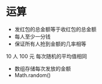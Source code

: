 # 运算

- 发红包的总金额等于收红包的总金额
- 每人至少一分钱
- 保证所有人抢到金额的几率相等

10 人     100 元
每次随机的平均值相同

- 数组存储每次发放的金额
- Math.random()
